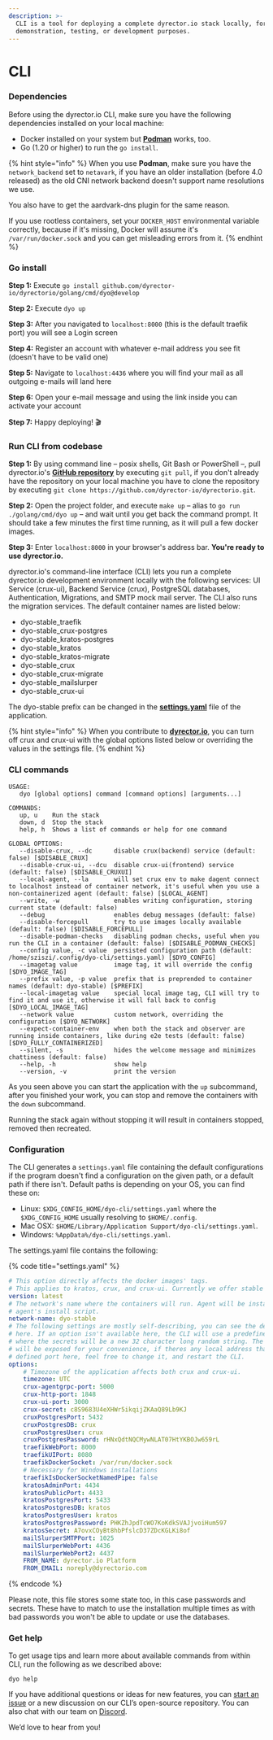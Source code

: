 ```yaml
---
description: >-
  CLI is a tool for deploying a complete dyrector.io stack locally, for
  demonstration, testing, or development purposes.
---
```


# CLI

### **Dependencies**

Before using the dyrector.io CLI, make sure you have the following dependencies installed on your local machine:

* Docker installed on your system but [**Podman**](https://podman.io/) works, too.
* Go (1.20 or higher) to run the `go install`.

{% hint style="info" %}
When you use **Podman**, make sure you have the `network_backend` set to `netavark`, if you have an older installation (before 4.0 released) as the old CNI network backend doesn't support name resolutions we use.

You also have to get the aardvark-dns plugin for the same reason.

If you use rootless containers, set your `DOCKER_HOST` environmental variable correctly, because if it's missing, Docker will assume it's `/var/run/docker.sock` and you can get misleading errors from it.
{% endhint %}

### Go install

**Step 1:** Execute `go install github.com/dyrector-io/dyrectorio/golang/cmd/dyo@develop`

**Step 2:** Execute `dyo up`

**Step 3:** After you navigated to `localhost:8000` (this is the default traefik port) you will see a Login screen

**Step 4:** Register an account with whatever e-mail address you see fit (doesn't have to be valid one)

**Step 5:** Navigate to `localhost:4436` where you will find your mail as all outgoing e-mails will land here

**Step 6:** Open your e-mail message and using the link inside you can activate your account

**Step 7:** Happy deploying! 🎬

### Run CLI from codebase

**Step 1:** By using command line – posix shells, Git Bash or PowerShell –, pull dyrector.io's [**GitHub repository**](https://github.com/dyrector-io/dyrectorio) by executing `git pull`, if you don't already have the repository on your local machine you have to clone the repository by executing `git clone https://github.com/dyrector-io/dyrectorio.git`.

**Step 2:** Open the project folder, and execute `make up` – alias to `go run ./golang/cmd/dyo up` – and wait until you get back the command prompt. It should take a few minutes the first time running, as it will pull a few docker images.

**Step 3:** Enter `localhost:8000` in your browser's address bar. **You're ready to use dyrector.io.**

dyrector.io's command-line interface (CLI) lets you run a complete dyrector.io development environment locally with the following services: UI Service (crux-ui), Backend Service (crux), PostgreSQL databases, Authentication, Migrations, and SMTP mock mail server. The CLI also runs the migration services. The default container names are listed below:

* dyo-stable\_traefik
* dyo-stable\_crux-postgres
* dyo-stable\_kratos-postgres
* dyo-stable\_kratos
* dyo-stable\_kratos-migrate
* dyo-stable\_crux
* dyo-stable\_crux-migrate
* dyo-stable\_mailslurper
* dyo-stable\_crux-ui

The dyo-stable prefix can be changed in the [**settings.yaml**](cli.md#configuration) file of the application.

{% hint style="info" %}
When you contribute to [**dyrector.io**](https://github.com/dyrector-io/dyrectorio), you can turn off crux and crux-ui with the global options listed below or overriding the values in the settings file.
{% endhint %}

### CLI commands

```
USAGE:
   dyo [global options] command [command options] [arguments...]

COMMANDS:
   up, u    Run the stack
   down, d  Stop the stack
   help, h  Shows a list of commands or help for one command

GLOBAL OPTIONS:
   --disable-crux, --dc      disable crux(backend) service (default: false) [$DISABLE_CRUX]
   --disable-crux-ui, --dcu  disable crux-ui(frontend) service (default: false) [$DISABLE_CRUXUI]
   --local-agent, --la       will set crux env to make dagent connect to localhost instead of container network, it's useful when you use a non-containerized agent (default: false) [$LOCAL_AGENT]
   --write, -w               enables writing configuration, storing current state (default: false)
   --debug                   enables debug messages (default: false)
   --disable-forcepull       try to use images locally available (default: false) [$DISABLE_FORCEPULL]
   --disable-podman-checks   disabling podman checks, useful when you run the CLI in a container (default: false) [$DISABLE_PODMAN_CHECKS]
   --config value, -c value  persisted configuration path (default: /home/sziszi/.config/dyo-cli/settings.yaml) [$DYO_CONFIG]
   --imagetag value          image tag, it will override the config [$DYO_IMAGE_TAG]
   --prefix value, -p value  prefix that is preprended to container names (default: dyo-stable) [$PREFIX]
   --local-imagetag value    special local image tag, CLI will try to find it and use it, otherwise it will fall back to config [$DYO_LOCAL_IMAGE_TAG]
   --network value           custom network, overriding the configuration [$DYO_NETWORK]
   --expect-container-env    when both the stack and observer are running inside containers, like during e2e tests (default: false) [$DYO_FULLY_CONTAINERIZED]
   --silent, -s              hides the welcome message and minimizes chattiness (default: false)
   --help, -h                show help
   --version, -v             print the version
```

As you seen above you can start the application with the `up` subcommand, after you finished your work, you can stop and remove the containers with the `down` subcommand.

Running the stack again without stopping it will result in containers stopped, removed then recreated.

### Configuration

The CLI generates a `settings.yaml` file containing the default configurations if the program doesn't find a configuration on the given path, or a default path if there isn't. Default paths is depending on your OS, you can find these on:

* Linux: `$XDG_CONFIG_HOME/dyo-cli/settings.yaml` where the `$XDG_CONFIG_HOME` usually resolving to `$HOME/.config`.
* Mac OSX: `$HOME/Library/Application Support/dyo-cli/settings.yaml`.
* Windows: `%AppData%/dyo-cli/settings.yaml`.

The settings.yaml file contains the following:

{% code title="settings.yaml" %}
```yaml
# This option directly affects the docker images' tags. 
# This applies to kratos, crux, and crux-ui. Currently we offer stable and latest tags.
version: latest
# The network's name where the containers will run. Agent will be installed here by
# agent's install script.
network-name: dyo-stable
# The following settings are mostly self-describing, you can see the default values
# here. If an option isn't available here, the CLI will use a predefined default, 
# where the secrets will be a new 32 character long random string. The ports here 
# will be exposed for your convenience, if theres any local address that is bound to a 
# defined port here, feel free to change it, and restart the CLI.
options:
    # Timezone of the application affects both crux and crux-ui.
    timezone: UTC
    crux-agentgrpc-port: 5000
    crux-http-port: 1848
    crux-ui-port: 3000
    crux-secret: c8S9683U4eXHWr5ikqijZKAaQ89Lb9KJ
    cruxPostgresPort: 5432
    cruxPostgresDB: crux
    cruxPostgresUser: crux
    cruxPostgresPassword: rHNxQdtNQCMywNLAT07HtYKBOJw659rL
    traefikWebPort: 8000
    traefikUIPort: 8080
    traefikDockerSocket: /var/run/docker.sock
    # Necessary for Windows installations
    traefikIsDockerSocketNamedPipe: false
    kratosAdminPort: 4434
    kratosPublicPort: 4433
    kratosPostgresPort: 5433
    kratosPostgresDB: kratos
    kratosPostgresUser: kratos
    kratosPostgresPassword: PHKZhJpdTcWO7KoKdkSVAJjvoiHum597
    kratosSecret: A7ovxCOyBt8hbPfslcD37ZDcKGLKi8of
    mailSlurperSMTPPort: 1025
    mailSlurperWebPort: 4436
    mailSlurperWebPort2: 4437
    FROM_NAME: dyrector.io Platform
    FROM_EMAIL: noreply@dyrectorio.com
```
{% endcode %}

Please note, this file stores some state too, in this case passwords and secrets. These have to match to use the installation multiple times as with bad passwords you won't be able to update or use the databases.&#x20;

### Get help[​](https://docs.nhost.io/platform/overview/get-started-with-nhost-cli#get-help) <a href="#get-help" id="get-help"></a>

To get usage tips and learn more about available commands from within CLI, run the following as we described above:

```
dyo help
```

If you have additional questions or ideas for new features, you can [start an issue](https://github.com/dyrector-io/dyrectorio/issues) or a new discussion on our CLI’s open-source repository. You can also chat with our team on [Discord](https://discord.com/invite/hMyT9cbYFD).

We’d love to hear from you!
